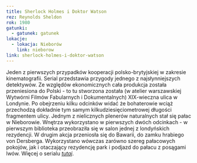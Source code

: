 ```yaml
---
title: Sherlock Holmes i Doktor Watson
rez: Reynolds Sheldon
rok: 1980
gatunki: 
  - gatunek: gatunek
lokacje:
  - lokacja: Nieborów
    link: nieborow
link: sherlock-holmes-i-doktor-watson
---
```

Jeden z pierwszych przypadków kooperacji polsko-brytyjskiej w zakresie kinematografii. Serial przedstawia przygody jednego z najsłynniejszych detektywów. Ze względów ekonomicznych cała produkcja została przeniesiona do Polski - to tu stworzona została (w atelier warszawskiej Wytwórni Filmów Fabularnych i Dokumentalnych) XIX-wieczna ulica w Londynie. Po obejrzeniu kilku odcinków widać że bohaterowie wciąż przechodzą dokładnie tym samym kilkudziesięciometrowej długości fragmentem ulicy.
Jednym z nielicznych plenerów naturalnych stał się pałac w Nieborowie. Wnętrza wykorzystano w pierwszych dwóch odcinkach - w pierwszym biblioteka przeobraziła się w salon jednej z londyńskich rezydencji. W drugim akcja przeniosła się do Bawarii, do zamku hrabiego von Dersberga. Wykorzystano wówczas zarówno szereg pałacowych pokojów, jak i otaczający rezydencję park i podjazd do pałacu z posągami lwów.
Więcej o serialu [*tutaj*](http://www.filmpolski.pl/fp/index.php?film=123423).
